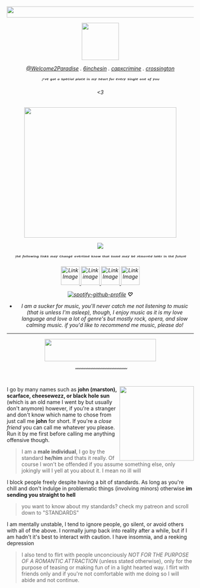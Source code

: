<h6 align="center"> 

<p align="center">
  <img width="900" height="30" src="https://files.catbox.moe/hb3bkp.webp">
</p>

<p align="center">
 <img width="100" height="100" src="https://files.catbox.moe/v1sqf4.png">
</p>

 [@Welcome2Paradise](https://github.com/Welcome2Paradise) . [6inchesin](https://github.com/6InchesIn) . [capxcrimine](https://github.com/capxcrimine) . [crossington](https://github.com/crossinton)


ᴵ'ᵛᵉ ᵍᵒᵗ ᵃ ˢᵖᵉᶜⁱᵃˡ ᵖˡᵃᶜᵉ ⁱⁿ ᵐʸ ʰᵉᵃʳᵗ ᶠᵒʳ ᵉᵛᵉʳʸ ˢⁱⁿᵍˡᵉ ᵒⁿᵉ ᵒᶠ ʸᵒᵘ 

<3

<h6 align="center"> 

<p align="center">
  <img width="410" height="350" src="https://files.catbox.moe/yxvmo4.png">
</p>

![](https://komarev.com/ghpvc/?username=cheesewezz&color=lightgray)

ᵀʰᵉ ᶠᵒˡˡᵒʷⁱⁿᵍ ˡⁱⁿᵏˢ ᵐᵃʸ ᶜʰᵃⁿᵍᵉ ᵒᵛᵉʳᵗⁱᵐᵉ ᵏⁿᵒʷ ᵗʰᵃᵗ ˢᵒᵐᵉ ᵐᵃʸ ᵇᵉ ʳᵉᵐᵒᵛᵉᵈ ˡᵃᵗᵉʳ ⁱⁿ ᵗʰᵉ ᶠᵘᵗᵘʳᵉ


 <a href="https://cheesewezz.carrd.co/">
        <img src="https://files.catbox.moe/6hghz0.png" width="50" height="50" alt="Link Image">
 </a> 

<a href="https://chezzits.straw.page/">
    <img src="https://files.catbox.moe/usfjnf.png" width="50" height="50" alt="Link image">
    </a> 

  <a href="https://www.patreon.com/c/user/posts?u=85089921">
     <img src="https://files.catbox.moe/fg4q4h.png" width="50" height="50" alt="Link Image">
 </a> 
 
  <a href="https://zxioide.atabook.org/">
        <img src="https://files.catbox.moe/dnbe98.png" width="50" height="50" alt="Link Image">
    </a>



[![spotify-github-profile](https://spotify-github-profile.kittinanx.com/api/view?uid=314lk5plcho6tynqye2qelu5zs5m&cover_image=true&theme=novatorem&show_offline=true&background_color=d1d4c9&interchange=true&bar_color=b9bca9&bar_color_cover=false)](https://spotify-github-profile.kittinanx.com/api/view?uid=314lk5plcho6tynqye2qelu5zs5m&redirect=true) **♡**


* I am a sucker for music, you'll never catch me not listening to music (that is unless I'm asleep), though, I enjoy music as it is my love language and love a lot of genre's but mostly rock, opera, and slow calming music.
 if you'd like to recommend me music, please do!

_______

<p align="center">
 <img width="300" height="60" src="https://files.catbox.moe/7sdgn6.webp">
</p>

﹌﹌﹌﹌﹌﹌﹌﹌﹌﹌
</h6>

<img align="right" width="200" length="300" src="https://files.catbox.moe/6w7nv8.png">

I go by many names such as **john (marston), scarface, cheesewezz, or black hole sun** (which is an old name I went by but usually don't anymore) however, if you're a stranger and don't know which name to chose from just call me **john** for short. If you're a *close friend* you can call me whatever you please. Run it by me first before calling me anything offensive though. 
> I am a **male individual**, I go by the standard **he/him** and thats it really. Of course I won't be offended if you assume something else, only jokingly will I yell at you about it. I mean no ill will

I block people freely despite having a bit of standards. As long as you're chill and don't indulge in problematic things (involving minors) otherwise **im sending you straight to hell**
> you want to know about my standards? check my patreon and scroll down to "STANDARDS"

I am mentally unstable, I tend to ignore people, go silent, or avoid others with all of the above. I normally jump back into reality after a while, but if I am hadn't it's best to interact with caution. I have insomnia, and a reeking depression 

> I also tend to flirt with people unconciously *NOT FOR THE PURPOSE OF A ROMANTIC ATTRACTION* (unless stated otherwise), only for the purpose of teasing or making fun of in a light hearted way. I flirt with friends only and if you're not comfortable with me doing so I will abide and not continue.




